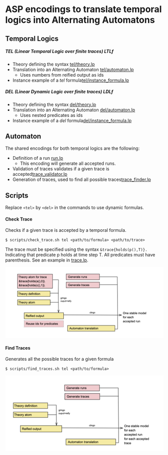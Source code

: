 # ASP encodings to translate temporal logics into Alternating Automatons 

## Temporal Logics


##### **TEL** (Linear Temporal Logic over finite traces) LTLf

- Theory defining the syntax [tel/theory.lp](./tel/theory.lp) 
- Translation into an Alternating Automaton [tel/automaton.lp](./tel/automaton.lp)
  - Uses numbers from reified output as ids
- Instance example of a *tel* formula[tel/instance_formula.lp](./tel/instance_formula.lp)

##### **DEL** (Linear Dynamic Logic over finite traces) LDLf

- Theory defining the syntax [del/theory.lp](./del/theory.lp) 
- Translation into an Alternating Automaton [del/automaton.lp](./del/automaton.lp)
  - Uses nested predicates as ids
- Instance example of a *del* formula[del/instance_formula.lp](./del/instance_formula.lp)


## Automaton

The shared encodings for both temporal logics are the following:

- Definition of a run [run.lp](run.lp) 
  - This encoding will generate all accepted runs.
- Validation of traces validates if a given trace is accepted[trace_validator.lp](trace_validator.lp)
- Generation of traces, used to find all possible traces[trace_finder.lp](trace_finder.lp)



## Scripts

Replace `<tel>` by `<del>` in the commands to use dynamic formulas.

#### Check Trace

Checks if a given trace is accepted by a temporal formula.

```
$ scripts/check_trace.sh tel <path/to/formula> <path/to/trace>
```

The trace must be specified using the syntax `&trace{holds(p(),T)}.` Indicating that predicate p holds at time step T. All predicates must have parenthesis. See an example in [trace.lp](./trace.lp).

![Diag](/img/diag-validate.png)

#### Find Traces

Generates all the possible traces for a given formula

```
$ scripts/find_traces.sh tel <path/to/formula>
```
![Diag](/img/diag-generate.png)
